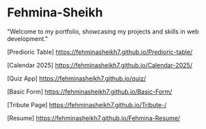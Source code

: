 # Fehmina-Sheikh
"Welcome to my portfolio, showcasing my projects and skills in web development."

[Predioric Table] https://fehminasheikh7.github.io/Predioric-table/

[Calendar 2025] https://fehminasheikh7.github.io/Calendar-2025/

[Quiz App] https://fehminasheikh7.github.io/quiz/

[Basic Form] https://fehminasheikh7.github.io/Basic-Form/

[Tribute Page] https://fehminasheikh7.github.io/Tribute-/

[Resume] https://fehminasheikh7.github.io/Fehmina-Resume/
